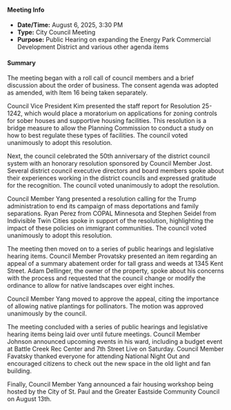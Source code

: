 #### Meeting Info

* **Date/Time:** August 6, 2025, 3:30 PM
* **Type:** City Council Meeting
* **Purpose:** Public Hearing on expanding the Energy Park Commercial Development District and various other agenda items

#### Summary

The meeting began with a roll call of council members and a brief discussion about the order of business. The consent agenda was adopted as amended, with Item 16 being taken separately.

Council Vice President Kim presented the staff report for Resolution 25-1242, which would place a moratorium on applications for zoning controls for sober houses and supportive housing facilities. This resolution is a bridge measure to allow the Planning Commission to conduct a study on how to best regulate these types of facilities. The council voted unanimously to adopt this resolution.

Next, the council celebrated the 50th anniversary of the district council system with an honorary resolution sponsored by Council Member Jost. Several district council executive directors and board members spoke about their experiences working in the district councils and expressed gratitude for the recognition. The council voted unanimously to adopt the resolution.

Council Member Yang presented a resolution calling for the Trump administration to end its campaign of mass deportations and family separations. Ryan Perez from COPAL Minnesota and Stephen Seidel from Indivisible Twin Cities spoke in support of the resolution, highlighting the impact of these policies on immigrant communities. The council voted unanimously to adopt this resolution.

The meeting then moved on to a series of public hearings and legislative hearing items. Council Member Provatsky presented an item regarding an appeal of a summary abatement order for tall grass and weeds at 1345 Kent Street. Adam Dellinger, the owner of the property, spoke about his concerns with the process and requested that the council change or modify the ordinance to allow for native landscapes over eight inches.

Council Member Yang moved to approve the appeal, citing the importance of allowing native plantings for pollinators. The motion was approved unanimously by the council.

The meeting concluded with a series of public hearings and legislative hearing items being laid over until future meetings. Council Member Johnson announced upcoming events in his ward, including a budget event at Battle Creek Rec Center and 7th Street Live on Saturday. Council Member Favatsky thanked everyone for attending National Night Out and encouraged citizens to check out the new space in the old light and fan building.

Finally, Council Member Yang announced a fair housing workshop being hosted by the City of St. Paul and the Greater Eastside Community Council on August 13th.

